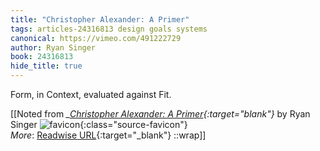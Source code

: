 ```yaml
---
title: "Christopher Alexander: A Primer"
tags: articles-24316813 design goals systems
canonical: https://vimeo.com/491222729
author: Ryan Singer
book: 24316813
hide_title: true
---
```


Form, in Context, evaluated against Fit.

[[Noted from <cite>_[Christopher Alexander: A Primer](https://vimeo.com/491222729){:target="_blank"}_</cite> by Ryan Singer ![favicon](https://s2.googleusercontent.com/s2/favicons?domain=vimeo.com){:class="source-favicon"}<br>
_More_: [Readwise URL](https://readwise.io/bookreview/24316813){:target="_blank"}
::wrap]]